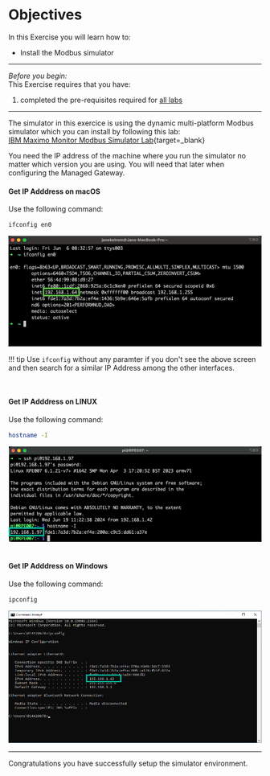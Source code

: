 # Objectives
In this Exercise you will learn how to:

* Install the Modbus simulator

---
*Before you begin:*  
This Exercise requires that you have:

1. completed the pre-requisites required for [all labs](prereqs.md)

---

The simulator in this exercice is using the dynamic multi-platform Modbus simulator which you can install by following this lab:</br>
[IBM Maximo Monitor Modbus Simulator Lab](../../monitor_modbus_simulator){target=_blank}

You need the IP address of the machine where you run the simulator no matter which version you are using. You will need that later when configuring the Managed Gateway.

#### Get IP Adddress on macOS

Use the following command:
```` bash
ifconfig en0
````

![Get IP Address](img/setup_01.png)

!!! tip
    Use `ifconfig` without any paramter if you don't see the above screen</br>
    and then search for a similar IP Address among the other interfaces.

</br>

#### Get IP Adddress on LINUX

Use the following command: 
```` bash
hostname -I
````

![Get IP Address](img/setup_03.png)</br></br>

#### Get IP Adddress on Windows

Use the following command:
```` bash
ipconfig
````

![Get IP Address](img/setup_02.png)</br>

---
Congratulations you have successfully setup the simulator environment.</br>
